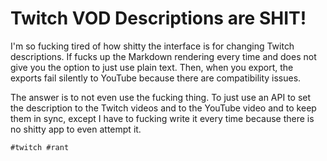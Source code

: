 # Twitch VOD Descriptions are SHIT!

I'm so fucking tired of how shitty the interface is for changing Twitch
descriptions. If fucks up the Markdown rendering every time and does not
give you the option to just use plain text. Then, when you export, the
exports fail silently to YouTube because there are compatibility issues.

The answer is to not even use the fucking thing. To just use an API to
set the description to the Twitch videos and to the YouTube video and to
keep them in sync, except I have to fucking write it every time because
there is no shitty app to even attempt it.

    #twitch #rant
